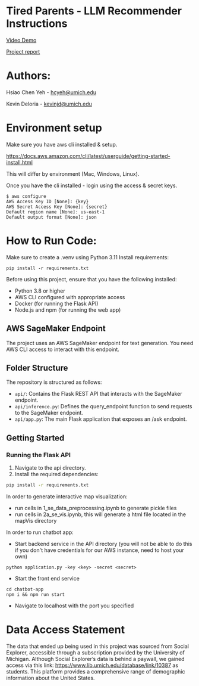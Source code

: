 # Tired Parents - LLM Recommender Instructions

[Video Demo](https://umich-mads.slack.com/files/U01GNEPBSEB/F07GLU6AYSK/team-4-team-tired-parents.mp4?origin_team=TJWKJSBN3&origin_channel=C05RG8TH8AK)

[Project report](https://docs.google.com/document/d/1wU80AYTI1v_Bn-dqWXD4ImV5DDfHF_qTauIGNRl-npk/edit?usp=sharing)

# Authors:

Hsiao Chen Yeh - hcyeh@umich.edu

Kevin Deloria - kevinjd@umich.edu

# Environment setup

Make sure you have aws cli installed & setup.

https://docs.aws.amazon.com/cli/latest/userguide/getting-started-install.html

This will differ by environment (Mac, Windows, Linux).

Once you have the cli installed - login using the access & secret keys.

```shell
$ aws configure
AWS Access Key ID [None]: {key}
AWS Secret Access Key [None]: {secret}
Default region name [None]: us-east-1
Default output format [None]: json
```

# How to Run Code:

Make sure to create a .venv using Python 3.11
Install requirements:

```
pip install -r requirements.txt
```

Before using this project, ensure that you have the following installed:

- Python 3.8 or higher
- AWS CLI configured with appropriate access
- Docker (for running the Flask API)
- Node.js and npm (for running the web app)

## AWS SageMaker Endpoint

The project uses an AWS SageMaker endpoint for text generation. You need AWS CLI access to interact with this endpoint.

## Folder Structure

The repository is structured as follows:

- `api/`: Contains the Flask REST API that interacts with the SageMaker endpoint.
- `api/inference.py`: Defines the query_endpoint function to send requests to the SageMaker endpoint.
- `api/app.py`: The main Flask application that exposes an /ask endpoint.

## Getting Started

### Running the Flask API

1. Navigate to the api directory.
2. Install the required dependencies:

```bash
pip install -r requirements.txt
```

In order to generate interactive map visualization:

- run cells in 1_se_data_preprocessing.ipynb to generate pickle files
- run cells in 2a_se_vis.ipynb, this will generate a html file located in the mapVis directory

In order to run chatbot app:

- Start backend service in the API directory (you will not be able to do this if you don't have credentials for our AWS instance, need to host your own)

```shell
python application.py -key <key> -secret <secret>
```

- Start the front end service

```shell
cd chatbot-app
npm i && npm run start
```

- Navigate to localhost with the port you specified

# Data Access Statement

The data that ended up being used in this project was sourced from Social Explorer, accessible through a subscription provided by the University of Michigan. Although Social Explorer’s data is behind a paywall, we gained access via this link: https://www.lib.umich.edu/database/link/10387 as students. This platform provides a comprehensive range of demographic information about the United States.
